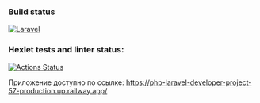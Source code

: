 ### Build status
[![Laravel](https://github.com/Wiceum/php-laravel-developer-project-57/actions/workflows/laravel.yml/badge.svg)](https://github.com/Wiceum/php-laravel-developer-project-57/actions/workflows/laravel.yml)

### Hexlet tests and linter status:
[![Actions Status](https://github.com/Wiceum/php-laravel-developer-project-57/workflows/hexlet-check/badge.svg)](https://github.com/Wiceum/php-laravel-developer-project-57/actions)

Приложение доступно по ссылке:
https://php-laravel-developer-project-57-production.up.railway.app/
